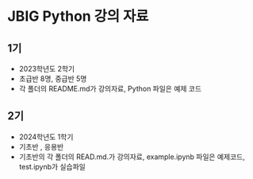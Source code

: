 # JBIG Python 강의 자료
## 1기
- 2023학년도 2학기
- 초급반 8명, 중급반 5명
- 각 폴더의 README.md가 강의자료, Python 파일은 예제 코드
## 2기
- 2024학년도 1학기
- 기초반 , 응용반
- 기초반의 각 폴더의 READ.md.가 강의자료, example.ipynb 파일은 예제코드, test.ipynb가 실습파일